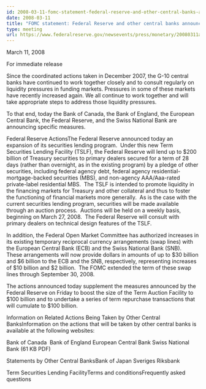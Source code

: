 ```yaml
---
id: 2008-03-11-fomc-statement-federal-reserve-and-other-central-banks-announce-specific-measures-designed-to-address-liquidity-pressures-in-funding-markets
date: 2008-03-11
title: "FOMC statement: Federal Reserve and other central banks announce specific measures designed to address liquidity pressures in funding markets"
type: meeting
url: https://www.federalreserve.gov/newsevents/press/monetary/20080311a.htm
---
```


March 11, 2008

For immediate release

Since the coordinated actions taken in December 2007, the G-10 central banks have continued to work together closely and to consult regularly on liquidity pressures in funding markets. Pressures in some of these markets have recently increased again. We all continue to work together and will take appropriate steps to address those liquidity pressures.

To that end, today the Bank of Canada, the Bank of England, the European Central Bank, the Federal Reserve, and the Swiss National Bank are announcing specific measures.

Federal Reserve ActionsThe Federal Reserve announced today an expansion of its securities lending program.  Under this new Term Securities Lending Facility (TSLF), the Federal Reserve will lend up to $200 billion of Treasury securities to primary dealers secured for a term of 28 days (rather than overnight, as in the existing program) by a pledge of other securities, including federal agency debt, federal agency residential-mortgage-backed securities (MBS), and non-agency AAA/Aaa-rated private-label residential MBS.  The TSLF is intended to promote liquidity in the financing markets for Treasury and other collateral and thus to foster the functioning of financial markets more generally.  As is the case with the current securities lending program, securities will be made available through an auction process.  Auctions will be held on a weekly basis, beginning on March 27, 2008.  The Federal Reserve will consult with primary dealers on technical design features of the TSLF.

In addition, the Federal Open Market Committee has authorized increases in its existing temporary reciprocal currency arrangements (swap lines) with the European Central Bank (ECB) and the Swiss National Bank (SNB).  These arrangements will now provide dollars in amounts of up to $30 billion and $6 billion to the ECB and the SNB, respectively, representing increases of $10 billion and $2 billion.  The FOMC extended the term of these swap lines through September 30, 2008.

The actions announced today supplement the measures announced by the Federal Reserve on Friday to boost the size of the Term Auction Facility to $100 billion and to undertake a series of term repurchase transactions that will cumulate to $100 billion.

Information on Related Actions Being Taken by Other Central BanksInformation on the actions that will be taken by other central banks is available at the following websites:

Bank of Canada  Bank of England European Central Bank Swiss National Bank (61 KB PDF)

Statements by Other Central BanksBank of Japan Sveriges Riksbank

Term Securities Lending FacilityTerms and conditionsFrequently asked questions